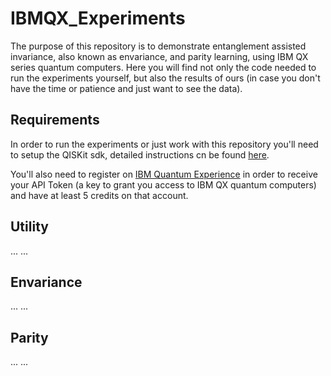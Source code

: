 # IBMQX_Experiments
The purpose of this repository is to demonstrate entanglement assisted invariance,
also known as envariance, and parity learning,
using IBM QX series quantum computers.
Here you will find not only the code needed to run the experiments yourself,
but also the results of ours
(in case you don't have the time or patience and just want to see the data).

## Requirements

In order to run the experiments or just work with this repository you'll need to setup
the QISKit sdk, detailed instructions cn be found
[here](https://github.com/QISKit/qiskit-sdk-py/blob/master/doc/install.rst#3.1-Setup-the-environment).

You'll also need to register on [IBM Quantum Experience](https://quantumexperience.ng.bluemix.net/qx/community)
in order to receive your API Token (a key to grant you access to IBM QX quantum computers)
and have at least 5 credits on that account.

## Utility

... ...

## Envariance

... ...

## Parity

... ...

